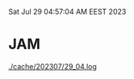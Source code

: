 Sat Jul 29 04:57:04 AM EEST 2023
# JAM
<a href='./cache/202307/29_04.log'>./cache/202307/29_04.log</a>

